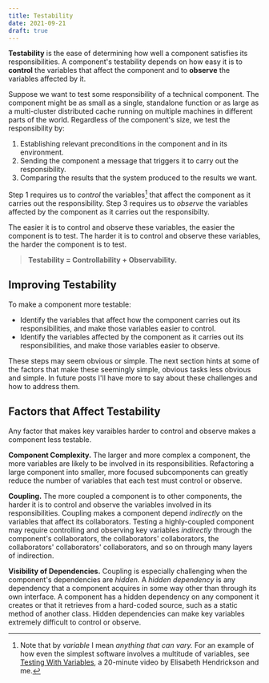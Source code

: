 ```yaml
---
title: Testability
date: 2021-09-21
draft: true
---
```


**Testability** is the ease of determining how well a component satisfies its responsibilities.
A component's testability depends on how easy it is
to **control** the variables that affect the component and
to **observe** the variables affected by it.

<!--more-->

Suppose we want to test some responsibility of a technical component.
The component might be as small as a single, standalone function
or as large as a multi-cluster distributed cache running on multiple machines
in different parts of the world.
Regardless of the component's size,
we test the responsibility by:

1. Establishing relevant preconditions in the component and in its environment.
1. Sending the component a message that triggers it to carry out the responsibility.
1. Comparing the results that the system produced to the results we want.

Step 1 requires us
to _control_ the variables[^variables] that affect the component
as it carries out the responsibility.
Step 3 requires us
to _observe_ the variables affected by the component
as it carries out the responsibilty.

The easier it is to control and observe these variables,
the easier the component is to test.
The harder it is to control and observe these variables,
the harder the component is to test.

> **Testability = Controllability + Observability.**

## Improving Testability
To make a component more testable:
- Identify the variables that affect how the component carries out its responsibilities, and make those variables easier to control.
- Identify the variables affected by the component as it carries out its responsibilities, and make those variables easier to observe.

These steps may seem obvious or simple.
The next section hints at some of the factors
that make these seemingly simple, obvious tasks
less obvious and simple.
In future posts I'll have more to say about these challenges and how to address them.

## Factors that Affect Testability
Any factor that makes key varaibles
harder to control and observe
makes a component less testable.

**Component Complexity.**
The larger and more complex a component,
the more variables are likely to be involved in its responsibilities.
Refactoring a large component into smaller, more focused subcomponents
can greatly reduce the number of variables
that each test must control or observe.

**Coupling.**
The more coupled a component is to other components,
the harder it is to control and observe the variables involved in its responsibilities.
Coupling makes a component depend *indirectly*
on the variables that affect its collaborators.
Testing a highly-coupled component
may require controlling and observing key variables *indirectly*
through the component's collaborators,
the collaborators' collaborators,
the collaborators' collaborators' collaborators,
and so on through many layers of indirection.

**Visibility of Dependencies.**
Coupling is especially challenging when the component's dependencies are *hidden.*
A *hidden dependency* is any dependency
that a component acquires in some way other than through its own interface.
A component has a hidden dependency
on any component it creates or that it retrieves from a hard-coded source,
such as a static method of another class.
Hidden dependencies can make key variables extremely difficult to control or observe.

[^variables]: Note that by _variable_ I mean _anything that can vary._ For an example of how even the simplest software involves a multitude of variables, see [Testing With Variables](https://vimeo.com/34356209), a 20-minute video by Elisabeth Hendrickson and me.
